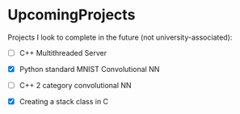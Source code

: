 # UpcomingProjects
Projects I look to complete in the future (not university-associated):

 - [ ] C++ Multithreaded Server
 - [X] Python standard MNIST Convolutional NN
 - [ ] C++ 2 category convolutional NN
 - [X] Creating a stack class in C


